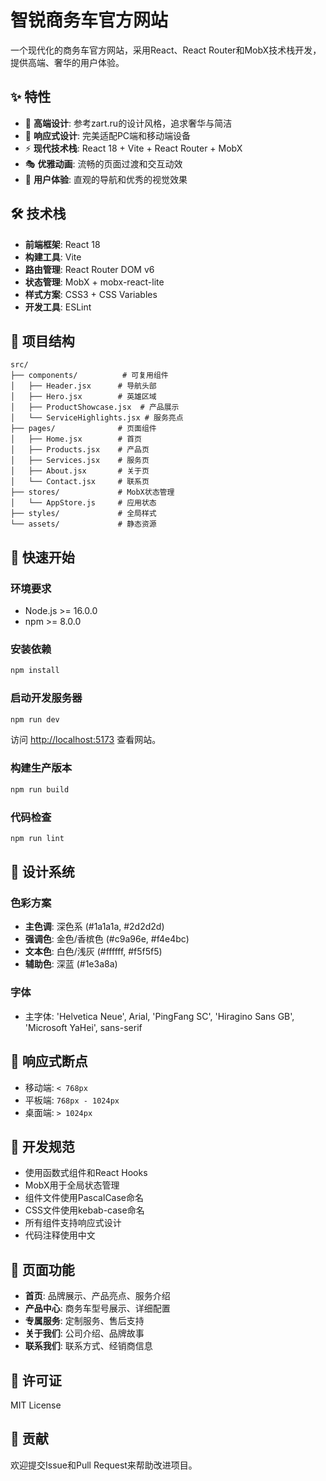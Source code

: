 # 智锐商务车官方网站

一个现代化的商务车官方网站，采用React、React Router和MobX技术栈开发，提供高端、奢华的用户体验。

## ✨ 特性

- 🎨 **高端设计**: 参考zart.ru的设计风格，追求奢华与简洁
- 📱 **响应式设计**: 完美适配PC端和移动端设备
- ⚡ **现代技术栈**: React 18 + Vite + React Router + MobX
- 🎭 **优雅动画**: 流畅的页面过渡和交互动效
- 🌟 **用户体验**: 直观的导航和优秀的视觉效果

## 🛠️ 技术栈

- **前端框架**: React 18
- **构建工具**: Vite
- **路由管理**: React Router DOM v6
- **状态管理**: MobX + mobx-react-lite
- **样式方案**: CSS3 + CSS Variables
- **开发工具**: ESLint

## 📁 项目结构

```
src/
├── components/          # 可复用组件
│   ├── Header.jsx      # 导航头部
│   ├── Hero.jsx        # 英雄区域
│   ├── ProductShowcase.jsx  # 产品展示
│   └── ServiceHighlights.jsx # 服务亮点
├── pages/              # 页面组件
│   ├── Home.jsx        # 首页
│   ├── Products.jsx    # 产品页
│   ├── Services.jsx    # 服务页
│   ├── About.jsx       # 关于页
│   └── Contact.jsx     # 联系页
├── stores/             # MobX状态管理
│   └── AppStore.js     # 应用状态
├── styles/             # 全局样式
└── assets/             # 静态资源
```

## 🚀 快速开始

### 环境要求

- Node.js >= 16.0.0
- npm >= 8.0.0

### 安装依赖

```bash
npm install
```

### 启动开发服务器

```bash
npm run dev
```

访问 [http://localhost:5173](http://localhost:5173) 查看网站。

### 构建生产版本

```bash
npm run build
```

### 代码检查

```bash
npm run lint
```

## 🎨 设计系统

### 色彩方案
- **主色调**: 深色系 (#1a1a1a, #2d2d2d)
- **强调色**: 金色/香槟色 (#c9a96e, #f4e4bc)  
- **文本色**: 白色/浅灰 (#ffffff, #f5f5f5)
- **辅助色**: 深蓝 (#1e3a8a)

### 字体
- 主字体: 'Helvetica Neue', Arial, 'PingFang SC', 'Hiragino Sans GB', 'Microsoft YaHei', sans-serif

## 📱 响应式断点

- 移动端: `< 768px`
- 平板端: `768px - 1024px`  
- 桌面端: `> 1024px`

## 🔧 开发规范

- 使用函数式组件和React Hooks
- MobX用于全局状态管理
- 组件文件使用PascalCase命名
- CSS文件使用kebab-case命名
- 所有组件支持响应式设计
- 代码注释使用中文

## 🌟 页面功能

- **首页**: 品牌展示、产品亮点、服务介绍
- **产品中心**: 商务车型号展示、详细配置
- **专属服务**: 定制服务、售后支持
- **关于我们**: 公司介绍、品牌故事
- **联系我们**: 联系方式、经销商信息

## 📄 许可证

MIT License

## 🤝 贡献

欢迎提交Issue和Pull Request来帮助改进项目。

